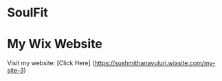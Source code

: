 # SoulFit

# My Wix Website

Visit my website: [Click Here] (https://sushmithanavuluri.wixsite.com/my-site-3)
